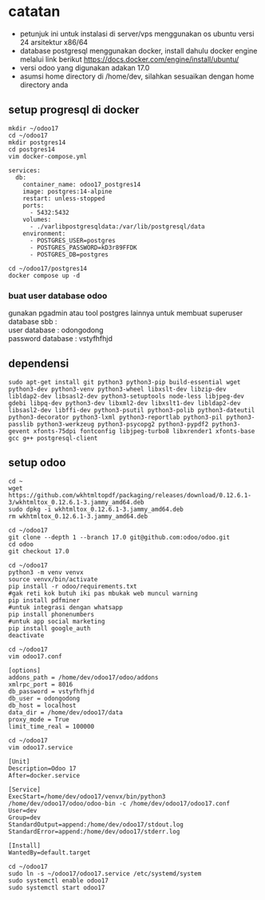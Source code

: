 # catatan
- petunjuk ini untuk instalasi di server/vps menggunakan os ubuntu versi 24 arsitektur x86/64
- database postgresql menggunakan docker, install dahulu docker engine melalui link berikut https://docs.docker.com/engine/install/ubuntu/
- versi odoo yang digunakan adakan 17.0
- asumsi home directory di /home/dev, silahkan sesuaikan dengan home directory anda

## setup progresql di docker

```
mkdir ~/odoo17 
cd ~/odoo17
mkdir postgres14  
cd postgres14  
vim docker-compose.yml  
```
```
services:
  db:
    container_name: odoo17_postgres14
    image: postgres:14-alpine
    restart: unless-stopped
    ports:
      - 5432:5432
    volumes:
      - ./varlibpostgresqldata:/var/lib/postgresql/data
    environment:
      - POSTGRES_USER=postgres
      - POSTGRES_PASSWORD=kD3r89FFDK
      - POSTGRES_DB=postgres
```
```
cd ~/odoo17/postgres14
docker compose up -d
```
### buat user database odoo
gunakan pgadmin atau tool postgres lainnya untuk membuat superuser database sbb :  
user database : odongodong  
password database : vstyfhfhjd  

## dependensi
```
sudo apt-get install git python3 python3-pip build-essential wget python3-dev python3-venv python3-wheel libxslt-dev libzip-dev libldap2-dev libsasl2-dev python3-setuptools node-less libjpeg-dev gdebi libpq-dev python3-dev libxml2-dev libxslt1-dev libldap2-dev libsasl2-dev libffi-dev python3-psutil python3-polib python3-dateutil python3-decorator python3-lxml python3-reportlab python3-pil python3-passlib python3-werkzeug python3-psycopg2 python3-pypdf2 python3-gevent xfonts-75dpi fontconfig libjpeg-turbo8 libxrender1 xfonts-base gcc g++ postgresql-client
```
## setup odoo
```
cd ~  
wget https://github.com/wkhtmltopdf/packaging/releases/download/0.12.6.1-3/wkhtmltox_0.12.6.1-3.jammy_amd64.deb  
sudo dpkg -i wkhtmltox_0.12.6.1-3.jammy_amd64.deb  
rm wkhtmltox_0.12.6.1-3.jammy_amd64.deb  

cd ~/odoo17  
git clone --depth 1 --branch 17.0 git@github.com:odoo/odoo.git  
cd odoo  
git checkout 17.0  

cd ~/odoo17  
python3 -m venv venvx  
source venvx/bin/activate  
pip install -r odoo/requirements.txt  
#gak reti kok butuh iki pas mbukak web muncul warning
pip install pdfminer   
#untuk integrasi dengan whatsapp
pip install phonenumbers
#untuk app social marketing
pip install google_auth
deactivate  

cd ~/odoo17  
vim odoo17.conf  
```

```
[options]
addons_path = /home/dev/odoo17/odoo/addons
xmlrpc_port = 8016
db_password = vstyfhfhjd
db_user = odongodong
db_host = localhost
data_dir = /home/dev/odoo17/data
proxy_mode = True
limit_time_real = 100000
```
```
cd ~/odoo17  
vim odoo17.service  
```

```
[Unit]
Description=Odoo 17
After=docker.service

[Service]
ExecStart=/home/dev/odoo17/venvx/bin/python3 /home/dev/odoo17/odoo/odoo-bin -c /home/dev/odoo17/odoo17.conf
User=dev
Group=dev
StandardOutput=append:/home/dev/odoo17/stdout.log
StandardError=append:/home/dev/odoo17/stderr.log

[Install]
WantedBy=default.target
```
```
cd ~/odoo17  
sudo ln -s ~/odoo17/odoo17.service /etc/systemd/system  
sudo systemctl enable odoo17  
sudo systemctl start odoo17  
```